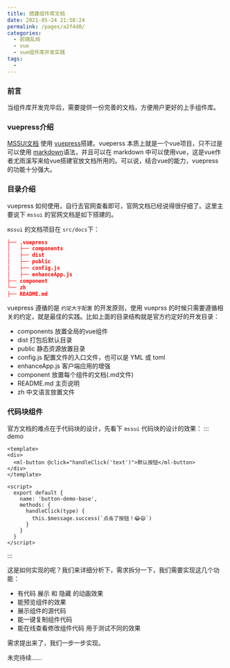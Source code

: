```yaml
---
title: 搭建组件库文档
date: 2021-05-24 21:58:24
permalink: /pages/a2f4d0/
categories:
  - 前端乱炖
  - vue
  - vue组件库开发实践
tags:
  - 
---
```

### 前言
当组件库开发完毕后，需要提供一份完善的文档，方便用户更好的上手组件库。

### vuepress介绍
[MSSUI文档](https://mssui-ahwzcr277-msstext.vercel.app/) 使用 [vuepress](https://vuepress.vuejs.org/zh/guide/#%E5%AE%83%E6%98%AF%E5%A6%82%E4%BD%95%E5%B7%A5%E4%BD%9C%E7%9A%84)搭建。vueperss 本质上就是一个vue项目，只不过是可以使用 [markdown](https://www.w3cschool.cn/markdownyfsm/markdownyfsm-odm6256r.html)语法，并且可以在 markdown 中可以使用vue，这是vue作者尤雨溪写来给vue搭建官放文档所用的。可以说，结合vue的能力，vuepress 的功能十分强大。
### 目录介绍
vuepress 如何使用，自行去官网查看即可，官网文档已经说得很仔细了。这里主要说下 `mssui` 的官网文档是如下搭建的。

`mssui` 的文档项目在 `src/docs`下：

```json
├── .vuepress
│   ├── components
│   ├── dist
│   ├── public
│   ├── config.js
│   ├── enhanceApp.js
├── component
└── zh
├── README.md
```

vuepress 遵循的是 `约定大于配置` 的开发原则，使用 vueprss 的时候只需要遵循相关的约定，就是最佳的实践。比如上面的目录结构就是官方约定好的开发目录：

- components 放置全局的vue组件
- dist 打包后默认目录
- public 静态资源放置目录
- config.js 配置文件的入口文件，也可以是 YML 或 toml
- enhanceApp.js 客户端应用的增强
- component 放置每个组件的文档(.md文件)
- README.md 主页说明
- zh 中文语言放置文件

### 代码块组件

官方文档的难点在于代码块的设计，先看下 `mssui` 代码块的设计的效果：
::: demo

```vue
<template>
<div>
  <ml-button @click="handleClick('text')">默认按钮</ml-button>
</div>
</template>

<script>
  export default {
    name: 'button-demo-base',
    methods: {
      handleClick(type) {
        this.$message.success(`点击了按钮！😂😄`)
      }
    }
  }
</script>
```
:::

这是如何实现的呢？我们来详细分析下，需求拆分一下，我们需要实现这几个功能：
- 有代码 展示 和 隐藏 的动画效果
- 能预览组件的效果
- 展示组件的源代码
- 能一键复制组件代码
- 能在线查看修改组件代码 用于测试不同的效果

需求提出来了，我们一步一步实现。

未完待续......
<!-- 1. 有代码 展示 和 隐藏 的动画效果 -->

<!-- 先说下实现的思路： -->

<!-- 1. 预览组件的效果
这一点其实很好实现，因为 vuepress 本身就是支持渲染vue组件的。在`.vuepress/component`目录下新建 `demo-boloc.vue`组件，定义如下：
``` -->
